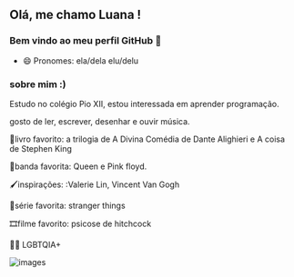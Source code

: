 ## Olá, me chamo Luana ! 
### Bem vindo ao meu perfil GitHub 👋

- 😄 Pronomes: ela/dela elu/delu
### sobre mim :)


Estudo no colégio Pio XII, estou interessada em aprender programação. 


gosto de ler, escrever, desenhar e ouvir música.


📕livro favorito:  a trilogia de A Divina Comédia de Dante Alighieri e A coisa de Stephen King

🎸banda favorita: Queen e Pink floyd.

🖌inspirações: :Valerie Lin, Vincent Van Gogh

🎥série favorita: stranger things

🎞filme favorito: psicose de hitchcock

🏳️‍🌈 LGBTQIA+


![images](https://user-images.githubusercontent.com/104082458/164266838-6c16da66-dac6-4a26-a822-19a52b11f0a6.jpeg)

